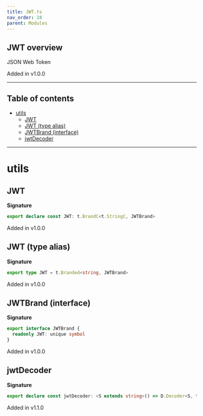 ```yaml
---
title: JWT.ts
nav_order: 28
parent: Modules
---
```


## JWT overview

JSON Web Token

Added in v1.0.0

---

<h2 class="text-delta">Table of contents</h2>

- [utils](#utils)
  - [JWT](#jwt)
  - [JWT (type alias)](#jwt-type-alias)
  - [JWTBrand (interface)](#jwtbrand-interface)
  - [jwtDecoder](#jwtdecoder)

---

# utils

## JWT

**Signature**

```ts
export declare const JWT: t.BrandC<t.StringC, JWTBrand>
```

Added in v1.0.0

## JWT (type alias)

**Signature**

```ts
export type JWT = t.Branded<string, JWTBrand>
```

Added in v1.0.0

## JWTBrand (interface)

**Signature**

```ts
export interface JWTBrand {
  readonly JWT: unique symbol
}
```

Added in v1.0.0

## jwtDecoder

**Signature**

```ts
export declare const jwtDecoder: <S extends string>() => D.Decoder<S, t.Branded<S, JWTBrand>>
```

Added in v1.1.0
